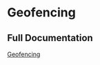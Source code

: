 # Geofencing

## Full Documentation

[Geofencing](https://docs.agora.io/en/interactive-live-streaming/enable-features/geofencing?platform=macos)
